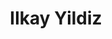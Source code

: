 ---
layout: page
title: Ilkay Yildiz
order: 2021-04
grad_date: 'Apr 2020'
lastname: Yildiz
description: PhD Graduate
importance: 1
category: work
current: false 
position: Graduate
current_pos: BioSensics
Thesis: Spectral Ranking Regression 
---